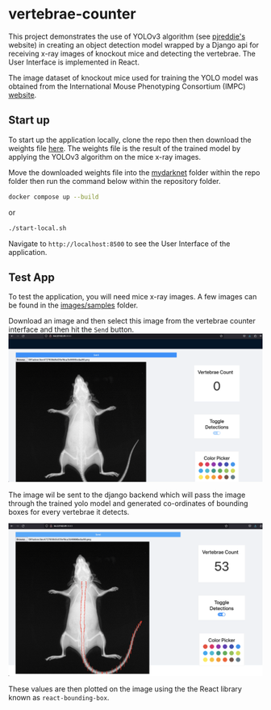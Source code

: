 # vertebrae-counter
This project demonstrates the use of YOLOv3 algorithm (see [pjreddie's](https://pjreddie.com/darknet/yolo/) website) in creating an object detection model wrapped by a Django api for receiving x-ray images of knockout mice and detecting the vertebrae. The User Interface is implemented in React.

The image dataset of knockout mice used for training the YOLO model was obtained from the International Mouse Phenotyping Consortium (IMPC) [website](https://www.mousephenotype.org/data/search).

## Start up

To start up the application locally, clone the repo then then download the weights file [here](https://drive.google.com/file/d/1UmEtgd2U0DjQiP8lGoDEZ80Cb31Vzluj/view?usp=share_link). The weights file is the result of the trained model by applying the YOLOv3 algorithm on the mice x-ray images.

Move the downloaded weights file into the [mydarknet](./mydarknet/) folder within the repo folder then run the command below within the repository folder.

```bash
docker compose up --build
```

or

```bash
./start-local.sh
```

Navigate to `http://localhost:8500` to see the User Interface of the application.

## Test App
To test the application, you will need mice x-ray images. A few images can be found in the [images/samples](./images/samples/) folder.

Download an image and then select this image from the vertebrae counter interface and then hit the `Send` button.
![Alt text](./images/doc/before-detection.png "Before Detection")

The image wil be sent to the django backend which will pass the image through the trained yolo model and generated co-ordinates of bounding boxes for every vertebrae it detects. 

![Alt text](./images/doc/after-detection.png "After Detection")



These values are then plotted on the image using the the React library known as `react-bounding-box`.
